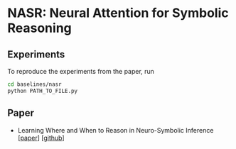 # NASR: Neural Attention for Symbolic Reasoning

## Experiments
To reproduce the experiments from the paper, run
```bash
cd baselines/nasr
python PATH_TO_FILE.py
```

## Paper
* Learning Where and When to Reason in Neuro-Symbolic Inference [[paper](https://openreview.net/forum?id=en9V5F8PR-)] [[github](https://github.com/SamsungLabs/NASR/tree/main )]